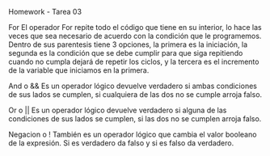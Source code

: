 Homework - Tarea 03

For
El operador For repite todo el código que tiene en su interior, lo hace las veces que sea necesario de acuerdo con la condición que le programemos. Dentro de sus parentesis tiene 3 opciones, la primera es la iniciación, la segunda es la condición que se debe cumplir para que siga repitiendo cuando no cumpla dejará de repetir los ciclos, y la tercera es el incremento de la variable que iniciamos en la primera.

And o &&
Es un operador lógico devuelve verdadero si ambas condiciones de sus lados se cumplen, si cualquiera de las dos no se cumple arroja falso.

Or o ||
Es un operador lógico devuelve verdadero si alguna de las condiciones de sus lados se cumplen, si  las dos no se cumplen arroja falso.

Negacion o !
También es un operador lógico que cambia el valor booleano de la expresión. Si es verdadero da falso y si es falso da verdadero.

